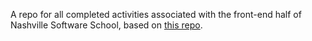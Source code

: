 A repo for all completed activities associated with the front-end half of Nashville Software School, based on [this repo](https://github.com/nashville-software-school/front-end-milestones).
